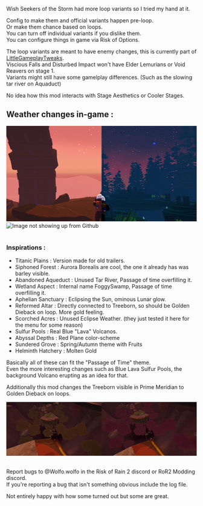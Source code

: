 Wish Seekers of the Storm had more loop variants so I tried my hand at it.

Config to make them and official variants happen pre-loop.\
Or make them chance based on loops.\
You can turn off individual variants if you dislike them.\
You can configure things in game via Risk of Options.


The loop variants are meant to have enemy changes, this is currently part of [LittleGameplayTweaks](https://thunderstore.io/package/Wolfo/LittleGameplayTweaks/).\
Viscious Falls and Disturbed Impact won't have Elder Lemurians or Void Reavers on stage 1.\
Variants might still have some gamelplay differences. (Such as the slowing tar river on Aquaduct)

No idea how this mod interacts with Stage Aesthetics or Cooler Stages.
 

## Weather changes in-game :
  
![Image not showing up from Github](https://raw.githubusercontent.com/WolfoIsBestWolf/ror2-LittleGameplayTweaks/main/modPageImages/ltgStages.png)
![Image not showing up from Github](https://raw.githubusercontent.com/WolfoIsBestWolf/ror2-LittleGameplayTweaks/main/modPageImages/ltgStages2.png)

#
### Inspirations :
- Titanic Plains : Version made for old trailers.
- Siphoned Forest : Aurora Borealis are cool, the one it already has was barley visible.  
- Abandoned Aqueduct : Unused Tar River, Passage of time overfilling it.
- Wetland Aspect : Internal name FoggySwamp, Passage of time overfilling it.
- Aphelian Sanctuary : Eclipsing the Sun, ominous Lunar glow.
- Reformed Altar : Directly connected to Treeborn, so should be Golden Dieback on loop. More gold feeling.
- Scorched Acres : Unused Eclipse Weather. (they just tested it here for the menu for some reason)
- Sulfur Pools : Real Blue "Lava" Volcanos. 
- Abyssal Depths : Red Plane color-scheme
- Sundered Grove : Spring/Autumn theme with Fruits
- Helminth Hatchery : Molten Gold
 


Basically all of these can fit the "Passage of Time" theme.\
Even the more interesting changes such as Blue Lava Sulfur Pools, the background Volcano erupting as an idea for that.

Additionally this mod changes the Treeborn visible in Prime Meridian to Golden Dieback on loops.

![Image not showing up from Github](https://raw.githubusercontent.com/WolfoIsBestWolf/ror2-LittleGameplayTweaks/main/modPageImages/ltgStagesMeridian.png)

##
 
Report bugs to @Wolfo.wolfo in the Risk of Rain 2 discord or RoR2 Modding discord.\
If you're reporting a bug that isn't something obvious include the log file.

Not entirely happy with how some turned out but some are great.